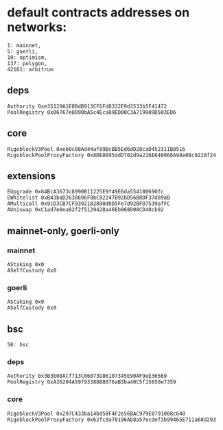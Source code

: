 # default contracts addresses on networks:
```
1: mainnet, 
5: goerli,
10: optimism,
137: polygon,
42161: arbitrum 
```
## deps
```
Authority 0xe35129A1E0BdB913CF6Fd8332E9d3533b5F41472
PoolRegistry 0x06767e8090bA5c4Eca89ED00C3A719909D503ED6
```
## core
```
RigoblockV3Pool 0xeb0c08Ad44af89BcBB5Ed6dD28caD452311B8516
RigoblockPoolProxyFactory 0x8DE8895ddD702d9a216E640966A98e08c9228f24
```
## extensions
```
EUpgrade 0x64BcA3673c8990B11225E9f49E6da554180690fc
EWhitelist 0xB43baD2638696F8bC82247B92bD56B8DF37d89aB
AMulticall 0x9cD3CB7CF9392182890d0b5Fe7d92BFD7539afFC
AUniswap 0xC1ad7e8ea82f2f5129428a46Eb968D08CD40cb92
```
## mainnet-only, goerli-only
### mainnet
```
AStaking 0x0
ASelfCustody 0x0
```
### goerli
```
AStaking 0x0
ASelfCustody 0x0
```
## bsc
```
56: bsc
```
### deps
```
Authority 0x3B3b08ACf713C06073D86107345E90AF9eE36569
PoolRegistry 0xA36204A59f93388B8076aB3ba40C5f15650e7359
```
### core
```
RigoblockV3Pool 0x297C433ba14bd50F4F2e56BAC979E0791008c648
RigoblockPoolProxyFactory 0x62fcda78196Ab8a57ecdef3b99465E711a68d293
```

